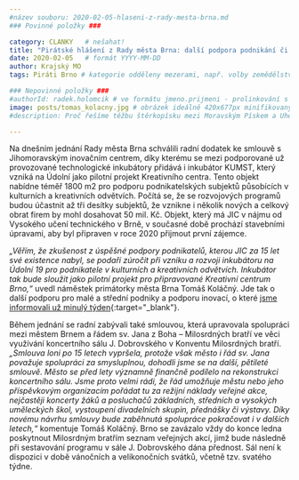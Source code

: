 ```yaml
---
#název souboru: 2020-02-05-hlaseni-z-rady-mesta-brna.md
### Povinné položky ###

category: CLANKY   # nešahat!
title: "Pirátské hlášení z Rady města Brna: další podpora podnikání či koncertní sál J. Dobrovského"
date: 2020-02-05   # formát YYYY-MM-DD
author: Krajský MO
tags: Piráti Brno # kategorie odděleny mezerami, např. volby zemědělství životní-prostředí piráti (viz https://jihomoravsky.pirati.cz/tags/)

### Nepovinné položky ###
#authorId: radek.holomcik # ve formátu jmeno.prijmeni - prolinkování s profilem přes uid
image: posts/tomas_kolacny.jpg # obrázek ideálně 420x677px minifikovaný přes https://tinypng.com/
#description: Proč řešíme těžbu štěrkopísku mezi Moravským Pískem a Uherským Ostrohem? Podrobné info o celé kauze.

---
```


Na dnešním jednání Rady města Brna schválili radní dodatek ke smlouvě s Jihomoravským inovačním centrem, díky kterému se mezi podporované už provozované technologické inkubátory přidává i inkubátor KUMST, který vzniká na Údolní jako pilotní projekt Kreativního centra. Tento objekt nabídne téměř 1800 m2 pro podporu podnikatelských subjektů působících v kulturních a kreativních odvětvích. Počítá se, že se rozvojových programů budou účastnit až tři desítky subjektů, že vznikne i několik nových a celkový obrat firem by mohl dosahovat 50 mil. Kč. Objekt, který má JIC v nájmu od Vysokého učení technického v Brně, v současné době prochází stavebními úpravami, aby byl připraven v roce 2020 přijmout první zájemce.

*„Věřím, že zkušenost z úspěšné podpory podnikatelů, kterou JIC za 15 let své existence nabyl, se podaří zúročit při vzniku a rozvoji inkubátoru na Údolní 19 pro podnikatele v kulturních a kreativních odvětvích. Inkubátor tak bude sloužit jako pilotní projekt pro připravované Kreativní centrum Brno,“* uvedl náměstek primátorky města Brna Tomáš Koláčný. Jde tak o další podporu pro malé a střední podniky a podporu inovací, o které [jsme informovali už minulý týden](https://jihomoravsky.pirati.cz/aktuality/hlaseni-z-rady-mesta-brna.html){:target="_blank"}.

Během jednání se radní zabývali také smlouvou, která upravovala spolupráci mezi městem Brnem a řádem sv. Jana z Boha – Milosrdných bratří ve věci využívání koncertního sálu J. Dobrovského v Konventu Milosrdných bratří. *„Smlouva loni po 15 letech vypršela, protože však město i řád sv. Jana považuje spolupráci za smysluplnou, dohodli jsme se na další, pětileté smlouvě. Město se před lety významně finančně podílelo na rekonstrukci koncertního sálu. Jsme proto velmi rádi, že řád umožňuje městu nebo jeho příspěvkovým organizacím pořádat tu za režijní náklady veřejné akce, nejčastěji koncerty žáků a posluchačů základních, středních a vysokých uměleckých škol, vystoupení divadelních skupin, přednášky či výstavy. Díky novému návrhu smlouvy bude zaběhnutá spolupráce pokračovat i v dalších letech,“* komentuje Tomáš Koláčný. Brno se zavázalo vždy do konce ledna poskytnout Milosrdným bratřím seznam veřejných akcí, jimž bude následně při sestavování programu v sále J. Dobrovského dána přednost. Sál není k dispozici v době vánočních a velikonočních svátků, včetně tzv. svatého týdne.
